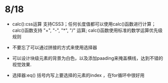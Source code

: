 # 8/18

- calc():css运算
  支持CSS3；任何长度值都可以使用calc()函数进行计算；calc()函数支持 "+", "-", "*", "/" 运算; calc()函数使用标准的数学运算优先级规则

- 不要忘了可以通过拼接的方式来使用选择器
- 可以设计块级元素的背景为白色，以及添加paading来掩盖横线，达到不错的视觉效果.
- 选择器:eq() 括号内写上要选择的元素的index  ，在for循环中很好用